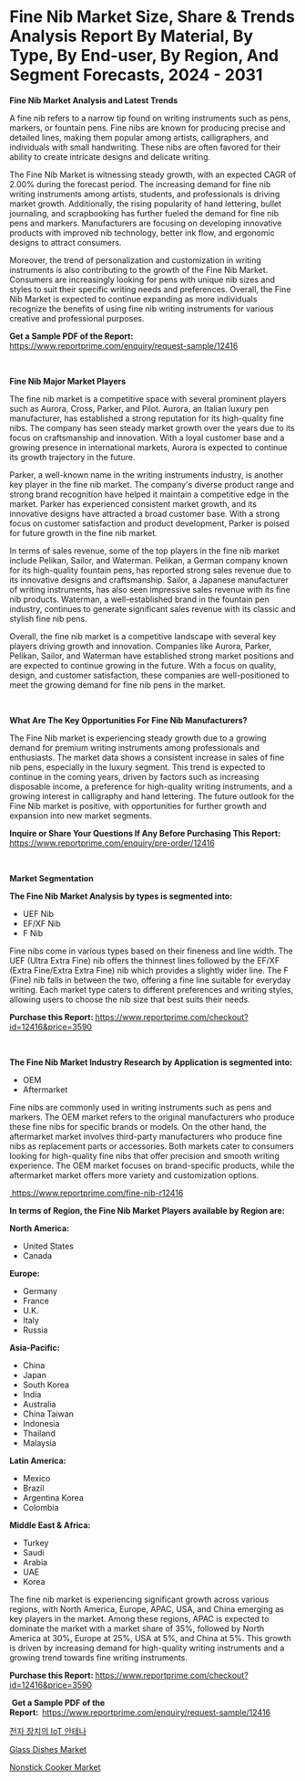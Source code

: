 <p><h1>Fine Nib Market Size, Share & Trends Analysis Report By Material, By Type, By End-user, By Region, And Segment Forecasts, 2024 - 2031</h1></p><p><strong>Fine Nib Market Analysis and Latest Trends</strong></p>
<p><p>A fine nib refers to a narrow tip found on writing instruments such as pens, markers, or fountain pens. Fine nibs are known for producing precise and detailed lines, making them popular among artists, calligraphers, and individuals with small handwriting. These nibs are often favored for their ability to create intricate designs and delicate writing.</p><p>The Fine Nib Market is witnessing steady growth, with an expected CAGR of 2.00% during the forecast period. The increasing demand for fine nib writing instruments among artists, students, and professionals is driving market growth. Additionally, the rising popularity of hand lettering, bullet journaling, and scrapbooking has further fueled the demand for fine nib pens and markers. Manufacturers are focusing on developing innovative products with improved nib technology, better ink flow, and ergonomic designs to attract consumers.</p><p>Moreover, the trend of personalization and customization in writing instruments is also contributing to the growth of the Fine Nib Market. Consumers are increasingly looking for pens with unique nib sizes and styles to suit their specific writing needs and preferences. Overall, the Fine Nib Market is expected to continue expanding as more individuals recognize the benefits of using fine nib writing instruments for various creative and professional purposes.</p></p>
<p><strong>Get a Sample PDF of the Report:&nbsp;</strong> <a href="https://www.reportprime.com/enquiry/request-sample/12416">https://www.reportprime.com/enquiry/request-sample/12416</a></p>
<p>&nbsp;</p>
<p><strong>Fine Nib Major Market Players</strong></p>
<p><p>The fine nib market is a competitive space with several prominent players such as Aurora, Cross, Parker, and Pilot. Aurora, an Italian luxury pen manufacturer, has established a strong reputation for its high-quality fine nibs. The company has seen steady market growth over the years due to its focus on craftsmanship and innovation. With a loyal customer base and a growing presence in international markets, Aurora is expected to continue its growth trajectory in the future.</p><p>Parker, a well-known name in the writing instruments industry, is another key player in the fine nib market. The company's diverse product range and strong brand recognition have helped it maintain a competitive edge in the market. Parker has experienced consistent market growth, and its innovative designs have attracted a broad customer base. With a strong focus on customer satisfaction and product development, Parker is poised for future growth in the fine nib market.</p><p>In terms of sales revenue, some of the top players in the fine nib market include Pelikan, Sailor, and Waterman. Pelikan, a German company known for its high-quality fountain pens, has reported strong sales revenue due to its innovative designs and craftsmanship. Sailor, a Japanese manufacturer of writing instruments, has also seen impressive sales revenue with its fine nib products. Waterman, a well-established brand in the fountain pen industry, continues to generate significant sales revenue with its classic and stylish fine nib pens.</p><p>Overall, the fine nib market is a competitive landscape with several key players driving growth and innovation. Companies like Aurora, Parker, Pelikan, Sailor, and Waterman have established strong market positions and are expected to continue growing in the future. With a focus on quality, design, and customer satisfaction, these companies are well-positioned to meet the growing demand for fine nib pens in the market.</p></p>
<p>&nbsp;</p>
<p><strong>What Are The Key Opportunities For Fine Nib Manufacturers?</strong></p>
<p><p>The Fine Nib market is experiencing steady growth due to a growing demand for premium writing instruments among professionals and enthusiasts. The market data shows a consistent increase in sales of fine nib pens, especially in the luxury segment. This trend is expected to continue in the coming years, driven by factors such as increasing disposable income, a preference for high-quality writing instruments, and a growing interest in calligraphy and hand lettering. The future outlook for the Fine Nib market is positive, with opportunities for further growth and expansion into new market segments.</p></p>
<p><strong>Inquire or Share Your Questions If Any Before Purchasing This Report:</strong> <a href="https://www.reportprime.com/enquiry/pre-order/12416">https://www.reportprime.com/enquiry/pre-order/12416</a></p>
<p>&nbsp;</p>
<p><strong>Market Segmentation</strong></p>
<p><strong>The Fine Nib Market Analysis by types is segmented into:</strong></p>
<p><ul><li>UEF Nib</li><li>EF/XF Nib</li><li>F Nib</li></ul></p>
<p><p>Fine nibs come in various types based on their fineness and line width. The UEF (Ultra Extra Fine) nib offers the thinnest lines followed by the EF/XF (Extra Fine/Extra Extra Fine) nib which provides a slightly wider line. The F (Fine) nib falls in between the two, offering a fine line suitable for everyday writing. Each market type caters to different preferences and writing styles, allowing users to choose the nib size that best suits their needs.</p></p>
<p><strong>Purchase this Report:&nbsp;</strong><a href="https://www.reportprime.com/checkout?id=12416&price=3590">https://www.reportprime.com/checkout?id=12416&price=3590</a></p>
<p>&nbsp;</p>
<p><strong>The Fine Nib Market Industry Research by Application is segmented into:</strong></p>
<p><ul><li>OEM</li><li>Aftermarket</li></ul></p>
<p><p>Fine nibs are commonly used in writing instruments such as pens and markers. The OEM market refers to the original manufacturers who produce these fine nibs for specific brands or models. On the other hand, the aftermarket market involves third-party manufacturers who produce fine nibs as replacement parts or accessories. Both markets cater to consumers looking for high-quality fine nibs that offer precision and smooth writing experience. The OEM market focuses on brand-specific products, while the aftermarket market offers more variety and customization options.</p></p>
<p><a href="https://www.reportprime.com/fine-nib-r12416">&nbsp;https://www.reportprime.com/fine-nib-r12416</a></p>
<p><strong>In terms of Region, the Fine Nib Market Players available by Region are:</strong></p>
<p>
    <p> <strong> North America: </strong>
        <ul>
            <li>United States</li>
            <li>Canada</li>
        </ul>
        </p> 
    <p> <strong> Europe: </strong>
        <ul>
            <li>Germany</li>
            <li>France</li>
            <li>U.K.</li>
            <li>Italy</li>
            <li>Russia</li>
        </ul>
        </p> 
    <p> <strong> Asia-Pacific: </strong>
        <ul>
            <li>China</li>
            <li>Japan</li>
            <li>South Korea</li>
            <li>India</li>
            <li>Australia</li>
            <li>China Taiwan</li>
            <li>Indonesia</li>
            <li>Thailand</li>
            <li>Malaysia</li>
        </ul>
        </p> 
    <p> <strong> Latin America: </strong>
        <ul>
            <li>Mexico</li>
            <li>Brazil</li>
            <li>Argentina Korea</li>
            <li>Colombia</li>
        </ul>
        </p> 
    <p> <strong> Middle East & Africa: </strong>
        <ul>
            <li>Turkey</li>
            <li>Saudi</li>
            <li>Arabia</li>
            <li>UAE</li>
            <li>Korea</li>
        </ul>
    </p>
    </p>
<p><p>The fine nib market is experiencing significant growth across various regions, with North America, Europe, APAC, USA, and China emerging as key players in the market. Among these regions, APAC is expected to dominate the market with a market share of 35%, followed by North America at 30%, Europe at 25%, USA at 5%, and China at 5%. This growth is driven by increasing demand for high-quality writing instruments and a growing trend towards fine writing instruments.</p></p>
<p><strong>Purchase this Report: </strong><a href="https://www.reportprime.com/checkout?id=12416&price=3590">https://www.reportprime.com/checkout?id=12416&price=3590</a></p>
<p>&nbsp;<strong>Get a Sample PDF of the Report:&nbsp;&nbsp;</strong><a href="https://www.reportprime.com/enquiry/request-sample/12416">https://www.reportprime.com/enquiry/request-sample/12416</a></p>
<p><strong></strong></p>
<p><p><a href="https://github.com/airdroplover110/Market-Research-Report-List-2/blob/main/5014078101845.md">전자 장치의 IoT 안테나</a></p><p><a href="https://github.com/WillieWoodard/Market-Research-Report-List-6/blob/main/glass-dishes-market.md">Glass Dishes Market</a></p><p><a href="https://github.com/marloy8/Market-Research-Report-List-6/blob/main/nonstick-cooker-market.md">Nonstick Cooker Market</a></p></p>